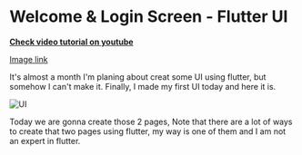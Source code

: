 # Welcome & Login Screen - Flutter UI

**[Check video tutorial on youtube](https://youtu.be/PpekJXY04fM)**

[Image link](https://unsplash.com/photos/4yzEtTQLdL4)


It's almost a month I'm planing about creat some UI using flutter, but somehow I can't make it. Finally, I made my first UI today and here it is.

![UI](https://assets.materialup.com/uploads/fe92273a-7bb5-47f3-b7b0-c451edc96f32/preview.jpg)

Today we are gonna create those 2 pages, Note that there are a lot of ways to create that two pages using flutter, my way is one of them and I am not an expert in flutter.

